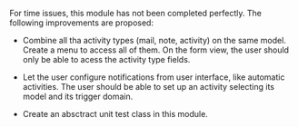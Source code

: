 For time issues, this module has not been completed perfectly. The following improvements are proposed:

- Combine all tha activity types (mail, note, activity) on the same model. Create a menu to access all of them. On the form view, the user should only be able to acess the activity type fields.

- Let the user configure notifications from user interface, like automatic activities. The user should be able to set up an activity selecting its model and its trigger domain.

- Create an absctract unit test class in this module.
